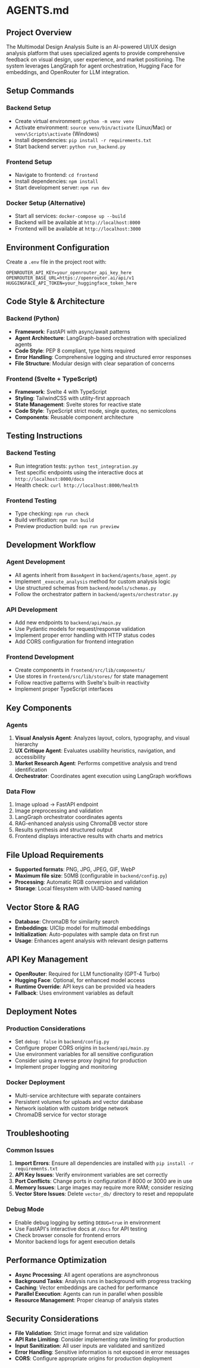 # AGENTS.md

## Project Overview

The Multimodal Design Analysis Suite is an AI-powered UI/UX design analysis platform that uses specialized agents to provide comprehensive feedback on visual design, user experience, and market positioning. The system leverages LangGraph for agent orchestration, Hugging Face for embeddings, and OpenRouter for LLM integration.

## Setup Commands

### Backend Setup
- Create virtual environment: `python -m venv venv`
- Activate environment: `source venv/bin/activate` (Linux/Mac) or `venv\Scripts\activate` (Windows)
- Install dependencies: `pip install -r requirements.txt`
- Start backend server: `python run_backend.py`

### Frontend Setup
- Navigate to frontend: `cd frontend`
- Install dependencies: `npm install`
- Start development server: `npm run dev`

### Docker Setup (Alternative)
- Start all services: `docker-compose up --build`
- Backend will be available at `http://localhost:8000`
- Frontend will be available at `http://localhost:3000`

## Environment Configuration

Create a `.env` file in the project root with:
```env
OPENROUTER_API_KEY=your_openrouter_api_key_here
OPENROUTER_BASE_URL=https://openrouter.ai/api/v1
HUGGINGFACE_API_TOKEN=your_huggingface_token_here
```

## Code Style & Architecture

### Backend (Python)
- **Framework**: FastAPI with async/await patterns
- **Agent Architecture**: LangGraph-based orchestration with specialized agents
- **Code Style**: PEP 8 compliant, type hints required
- **Error Handling**: Comprehensive logging and structured error responses
- **File Structure**: Modular design with clear separation of concerns

### Frontend (Svelte + TypeScript)
- **Framework**: Svelte 4 with TypeScript
- **Styling**: TailwindCSS with utility-first approach
- **State Management**: Svelte stores for reactive state
- **Code Style**: TypeScript strict mode, single quotes, no semicolons
- **Components**: Reusable component architecture

## Testing Instructions

### Backend Testing
- Run integration tests: `python test_integration.py`
- Test specific endpoints using the interactive docs at `http://localhost:8000/docs`
- Health check: `curl http://localhost:8000/health`

### Frontend Testing
- Type checking: `npm run check`
- Build verification: `npm run build`
- Preview production build: `npm run preview`

## Development Workflow

### Agent Development
- All agents inherit from `BaseAgent` in `backend/agents/base_agent.py`
- Implement `_execute_analysis` method for custom analysis logic
- Use structured schemas from `backend/models/schemas.py`
- Follow the orchestrator pattern in `backend/agents/orchestrator.py`

### API Development
- Add new endpoints to `backend/api/main.py`
- Use Pydantic models for request/response validation
- Implement proper error handling with HTTP status codes
- Add CORS configuration for frontend integration

### Frontend Development
- Create components in `frontend/src/lib/components/`
- Use stores in `frontend/src/lib/stores/` for state management
- Follow reactive patterns with Svelte's built-in reactivity
- Implement proper TypeScript interfaces

## Key Components

### Agents
1. **Visual Analysis Agent**: Analyzes layout, colors, typography, and visual hierarchy
2. **UX Critique Agent**: Evaluates usability heuristics, navigation, and accessibility
3. **Market Research Agent**: Performs competitive analysis and trend identification
4. **Orchestrator**: Coordinates agent execution using LangGraph workflows

### Data Flow
1. Image upload → FastAPI endpoint
2. Image preprocessing and validation
3. LangGraph orchestrator coordinates agents
4. RAG-enhanced analysis using ChromaDB vector store
5. Results synthesis and structured output
6. Frontend displays interactive results with charts and metrics

## File Upload Requirements

- **Supported formats**: PNG, JPG, JPEG, GIF, WebP
- **Maximum file size**: 50MB (configurable in `backend/config.py`)
- **Processing**: Automatic RGB conversion and validation
- **Storage**: Local filesystem with UUID-based naming

## Vector Store & RAG

- **Database**: ChromaDB for similarity search
- **Embeddings**: UIClip model for multimodal embeddings
- **Initialization**: Auto-populates with sample data on first run
- **Usage**: Enhances agent analysis with relevant design patterns

## API Key Management

- **OpenRouter**: Required for LLM functionality (GPT-4 Turbo)
- **Hugging Face**: Optional, for enhanced model access
- **Runtime Override**: API keys can be provided via headers
- **Fallback**: Uses environment variables as default

## Deployment Notes

### Production Considerations
- Set `debug: false` in `backend/config.py`
- Configure proper CORS origins in `backend/api/main.py`
- Use environment variables for all sensitive configuration
- Consider using a reverse proxy (nginx) for production
- Implement proper logging and monitoring

### Docker Deployment
- Multi-service architecture with separate containers
- Persistent volumes for uploads and vector database
- Network isolation with custom bridge network
- ChromaDB service for vector storage

## Troubleshooting

### Common Issues
1. **Import Errors**: Ensure all dependencies are installed with `pip install -r requirements.txt`
2. **API Key Issues**: Verify environment variables are set correctly
3. **Port Conflicts**: Change ports in configuration if 8000 or 3000 are in use
4. **Memory Issues**: Large images may require more RAM; consider resizing
5. **Vector Store Issues**: Delete `vector_db/` directory to reset and repopulate

### Debug Mode
- Enable debug logging by setting `DEBUG=true` in environment
- Use FastAPI's interactive docs at `/docs` for API testing
- Check browser console for frontend errors
- Monitor backend logs for agent execution details

## Performance Optimization

- **Async Processing**: All agent operations are asynchronous
- **Background Tasks**: Analysis runs in background with progress tracking
- **Caching**: Vector embeddings are cached for performance
- **Parallel Execution**: Agents can run in parallel when possible
- **Resource Management**: Proper cleanup of analysis states

## Security Considerations

- **File Validation**: Strict image format and size validation
- **API Rate Limiting**: Consider implementing rate limiting for production
- **Input Sanitization**: All user inputs are validated and sanitized
- **Error Handling**: Sensitive information is not exposed in error messages
- **CORS**: Configure appropriate origins for production deployment
